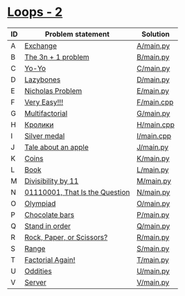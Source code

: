 # [Loops - 2](https://www.e-olymp.com/en/contests/9680)


| ID | Problem statement                                                                         | Solution                 |
|----|-------------------------------------------------------------------------------------------|--------------------------|
| A  | [Exchange](https://www.e-olymp.com/en/contests/9680/problems/85012)                       | [A/main.py](A/main.py)   |
| B  | [The 3n + 1 problem](https://www.e-olymp.com/en/contests/9680/problems/85013)             | [B/main.py](B/main.py)   |
| C  | [Yo-Yo](https://www.e-olymp.com/en/contests/9680/problems/85014)                          | [C/main.py](C/main.py)   |
| D  | [Lazybones](https://www.e-olymp.com/en/contests/9680/problems/85015)                      | [D/main.py](D/main.py)   |
| E  | [Nicholas Problem](https://www.e-olymp.com/en/contests/9680/problems/85016)               | [E/main.py](E/main.py)   |
| F  | [Very Easy!!!](https://www.e-olymp.com/en/contests/9680/problems/85017)                   | [F/main.cpp](F/main.cpp) |
| G  | [Multifactorial](https://www.e-olymp.com/en/contests/9680/problems/85018)                 | [G/main.py](G/main.py)   |
| H  | [Кролики](https://www.e-olymp.com/en/contests/9680/problems/85019)                        | [H/main.cpp](H/main.cpp) |
| I  | [Silver medal](https://www.e-olymp.com/en/contests/9680/problems/85020)                   | [I/main.cpp](I/main.cpp) |
| J  | [Tale about an apple](https://www.e-olymp.com/en/contests/9680/problems/85021)            | [J/main.py](J/main.py)   |
| K  | [Coins](https://www.e-olymp.com/en/contests/9680/problems/85022)                          | [K/main.py](K/main.py)   |
| L  | [Book](https://www.e-olymp.com/en/contests/9680/problems/85023)                           | [L/main.py](L/main.py)   |
| M  | [Divisibility by 11](https://www.e-olymp.com/en/contests/9680/problems/85024)             | [M/main.py](M/main.py)   |
| N  | [01110001, That Is the Question](https://www.e-olymp.com/en/contests/9680/problems/85025) | [N/main.py](N/main.py)   |
| O  | [Olympiad](https://www.e-olymp.com/en/contests/9680/problems/85026)                       | [O/main.py](O/main.py)   |
| P  | [Chocolate bars](https://www.e-olymp.com/en/contests/9680/problems/85027)                 | [P/main.py](P/main.py)   |
| Q  | [Stand in order](https://www.e-olymp.com/en/contests/9680/problems/85028)                 | [Q/main.py](Q/main.py)   |
| R  | [Rock, Paper, or Scissors?](https://www.e-olymp.com/en/contests/9680/problems/85029)      | [R/main.py](R/main.py)   |
| S  | [Range](https://www.e-olymp.com/en/contests/9680/problems/85030)                          | [S/main.py](S/main.py)   |
| T  | [Factorial Again!](https://www.e-olymp.com/en/contests/9680/problems/85031)               | [T/main.py](T/main.py)   |
| U  | [Oddities](https://www.e-olymp.com/en/contests/9680/problems/85032)                       | [U/main.py](U/main.py)   |
| V  | [Server](https://www.e-olymp.com/en/contests/9680/problems/85033)                         | [V/main.py](V/main.py)   |

